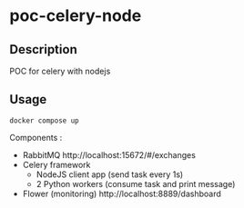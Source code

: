 # poc-celery-node

## Description
POC for celery with nodejs

## Usage

    docker compose up


Components :
- RabbitMQ http://localhost:15672/#/exchanges
- Celery framework
  - NodeJS client app (send task every 1s)
  - 2 Python workers (consume task and print message)
- Flower (monitoring)  http://localhost:8889/dashboard
